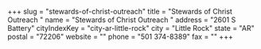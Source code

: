 +++
slug = "stewards-of-christ-outreach"
title = "Stewards of Christ Outreach "
name = "Stewards of Christ Outreach "
address = "2601 S Battery"
cityIndexKey = "city-ar-little-rock"
city = "Little Rock"
state = "AR"
postal = "72206"
website = ""
phone = "501 374-8389"
fax = ""
+++
